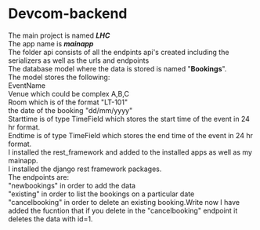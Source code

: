 # Devcom-backend
The main project is named _**LHC**_ <br>
The app name is _**mainapp**_<br>
The folder api consists of all the endpints api's created including the serializers as well as the urls and endpoints<br>
The database model where the data is stored is named "**Bookings**".<br>
The model stores the following:<br> EventName<br>Venue which could be complex A,B,C<br>Room which is of the format "LT-101"<br>the date of the booking "dd/mm/yyyy" <br>Starttime is of type TimeField which stores the start time of the event in 24 hr format.<br>Endtime is of type TimeField which stores the end time of the event in 24 hr format.<br>
I installed the rest_framework and added to the installed apps as well as my mainapp. <br>
I installed the django rest framework packages.<br>
The endpoints are:
<br>"newbookings" in order to add the data<br>"existing" in order to list the bookings on a particular date <br>"cancelbooking" in order to delete an existing booking.Write now I have added the fucntion that if you delete in the "cancelbooking" endpoint it deletes the data with id=1.
<br>
